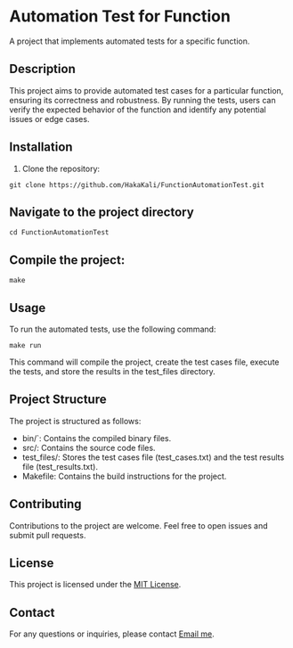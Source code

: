 # Automation Test for Function

A project that implements automated tests for a specific function.

## Description

This project aims to provide automated test cases for a particular function, ensuring its correctness and robustness. By running the tests, users can verify the expected behavior of the function and identify any potential issues or edge cases.

## Installation

1. Clone the repository:
```shell
git clone https://github.com/HakaKali/FunctionAutomationTest.git
``` 
## Navigate to the project directory
  ```shell
cd FunctionAutomationTest
  ```
## Compile the project:
  ```shell
make
  ```
## Usage
To run the automated tests, use the following command:
  ```shell
make run
  ```
This command will compile the project, create the test cases file, execute the tests, and store the results in the test_files directory.

## Project Structure

The project is structured as follows:
  * bin/`: Contains the compiled binary files.
  * src/: Contains the source code files.
  * test_files/: Stores the test cases file (test_cases.txt) and the test results file (test_results.txt).
  * Makefile: Contains the build instructions for the project.

## Contributing

  Contributions to the project are welcome. Feel free to open issues and submit pull requests.

## License

This project is licensed under the [MIT License](https://opensource.org/licenses/MIT).

## Contact
For any questions or inquiries, please contact [Email me](mailto:your-email@example.com).
